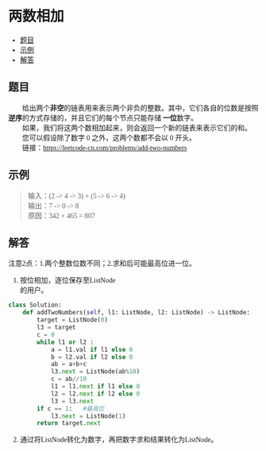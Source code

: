 <font face="微软雅黑">

# 两数相加

- [题目](#题目)
- [示例](#示例)
- [解答](#解答)

## 题目
&emsp;&emsp;给出两个**非空**的链表用来表示两个非负的整数。其中，它们各自的位数是按照**逆序**的方式存储的，并且它们的每个节点只能存储 **一位**数字。<br/>
&emsp;&emsp;如果，我们将这两个数相加起来，则会返回一个新的链表来表示它们的和。<br/>
&emsp;&emsp;您可以假设除了数字 0 之外，这两个数都不会以 0 开头。<br/>
&emsp;&emsp;链接：https://leetcode-cn.com/problems/add-two-numbers

## 示例
> 输入：(2 -> 4 -> 3) + (5 -> 6 -> 4)<br/>
输出：7 -> 0 -> 8 <br/>
原因：342 + 465 = 807<br/>


## 解答

注意2点：1.两个整数位数不同；2.求和后可能最高位进一位。

1. 按位相加，逐位保存至ListNode<br/>
的用户。 
```python
class Solution:
    def addTwoNumbers(self, l1: ListNode, l2: ListNode) -> ListNode:
        target = ListNode(0) 
        l3 = target
        c = 0                         
        while l1 or l2 :
            a = l1.val if l1 else 0
            b = l2.val if l2 else 0
            ab = a+b+c
            l3.next = ListNode(ab%10) 
            c = ab//10
            l1 = l1.next if l1 else 0
            l2 = l2.next if l2 else 0
            l3 = l3.next 
        if c == 1:   #最高位
            l3.next = ListNode(1)
        return target.next
```

2. 通过将ListNode转化为数字，再把数字求和结果转化为ListNode。
</font>
